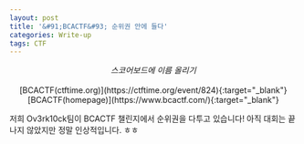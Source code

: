 ```yaml
---
layout: post
title: '&#91;BCACTF&#93; 순위권 안에 들다'
categories: Write-up
tags: CTF
---
```

<center>
<!--	<img src="{{site.baseurl}}/images/hashish.png"> -->
</center>
<center><i>스코어보드에 이름 올리기</i><br><br>
[BCACTF(ctftime.org)](https://ctftime.org/event/824){:target="_blank"}
[BCACTF(homepage)](https://www.bcactf.com/){:target="_blank"}
</center>

저희 Ov3rk10ck팀이 BCACTF 챌린지에서 순위권을 다투고 있습니다!
아직 대회는 끝나지 않았지만 정말 인상적입니다. ㅎㅎ